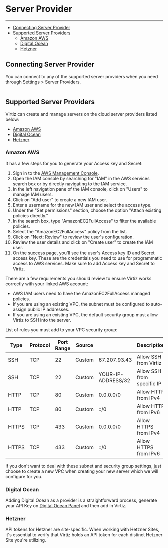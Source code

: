 # Server Provider

---

- [Connecting Server Provider](#connecting-server-provider)
- [Supported Server Providers](#supported-server-providers)
    - [Amazon AWS](#amazon-aws)
    - [Digital Ocean](#digital-ocean)
    - [Hetzner](#hetzner)

## Connecting Server Provider

You can connect to any of the supported server providers when you need through Settings > Server Providers.

<img :src="$withBase('/assets/img/docs/creating-new-server-provider.png')">

## Supported Server Providers

Virtiz can create and manage servers on the cloud server providers listed below:

- [Amazon AWS](https://aws.amazon.com)
- [Digital Ocean](https://www.digitalocean.com)
- [Hetzner](https://www.hetzner.com/)

### Amazon AWS

It has a few steps for you to generate your Access key and Secret:

1. Sign in to the [AWS Management Console](https://console.aws.amazon.com).
2. Open the IAM console by searching for "IAM" in the AWS services search box or by directly navigating to the IAM service.
3. In the left navigation pane of the IAM console, click on "Users" to manage IAM users.
4. Click on "Add user" to create a new IAM user.
5. Enter a username for the new IAM user and select the access type.
6. Under the "Set permissions" section, choose the option "Attach existing policies directly."
7. In the search box, type "AmazonEC2FullAccess" to filter the available policies.
8. Select the "AmazonEC2FullAccess" policy from the list.
9. Click on "Next: Review" to review the user's configuration.
10. Review the user details and click on "Create user" to create the IAM user.
11. On the success page, you'll see the user's Access key ID and Secret access key. These are the credentials you need to use for programmatic access to AWS services. Make sure to add Access key and Secret to Virtiz.

There are a few requirements you should review to ensure Virtiz works correctly with your linked AWS account:

- AWS IAM users need to have the AmazonEC2FullAccess managed policies.
- If you are using an existing VPC, the subnet must be configured to auto-assign public IP addresses.
- If you are using an existing VPC, the default security group must allow Virtiz to SSH into the server.

List of rules you must add to your VPC security group:

| Type  | Protocol | Port Range | Source |                    | Description                |
|-------|----------|------------|--------|--------------------|----------------------------|
| SSH   | TCP      | 22         | Custom | 67.207.93.43       | Allow SSH from Virtiz      |
| SSH   | TCP      | 22         | Custom | YOUR-IP-ADDRESS/32 | Allow SSH from specific IP |
| HTTP  | TCP      | 80         | Custom | 0.0.0.0/0          | Allow HTTP from IPv4       |
| HTTP  | TCP      | 80         | Custom | ::/0               | Allow HTTP from IPv6       |
| HTTPS | TCP      | 433        | Custom | 0.0.0.0/0          | Allow HTTPS from IPv4      |
| HTTPS | TCP      | 433        | Custom | ::/0               | Allow HTTPS from IPv6      |

If you don't want to deal with these subnet and security group settings, just choose to create a new VPC when creating your new server which we will configure for you.

### Digital Ocean

Adding Digital Ocean as a provider is a straightforward process, generate your API Key on [Digital Ocean Panel](https://cloud.digitalocean.com/account/api/tokens) and then add in Virtiz.

### Hetzner

API tokens for Hetzner are site-specific. When working with Hetzner Sites, it's essential to verify that Virtiz holds an API token for each distinct Hetzner Site you're utilizing.
